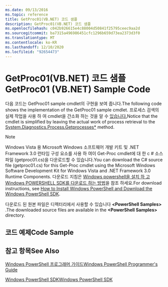 ```yaml
---
ms.date: 09/13/2016
ms.topic: reference
title: GetProc01(VB.NET) 코드 샘플
description: GetProc01(VB.NET) 코드 샘플
ms.openlocfilehash: c042b926615e4c88004d50841f25795ceec9aa2d
ms.sourcegitcommit: ba7315a496986451cfc1296b659d73ea2373d3f0
ms.translationtype: MT
ms.contentlocale: ko-KR
ms.lasthandoff: 12/10/2020
ms.locfileid: "92654473"
---
```

# <a name="getproc01-vbnet-sample-code"></a><span data-ttu-id="40e1c-103">GetProc01(VB.NET) 코드 샘플</span><span class="sxs-lookup"><span data-stu-id="40e1c-103">GetProc01 (VB.NET) Sample Code</span></span>

<span data-ttu-id="40e1c-104">다음 코드는 GetProc01 sample cmdlet의 구현을 보여 줍니다.</span><span class="sxs-lookup"><span data-stu-id="40e1c-104">The following code shows the implementation of the GetProc01 sample cmdlet.</span></span> <span data-ttu-id="40e1c-105">프로세스 검색의 실제 작업을 사용 하 여 cmdlet을 간소화 하는 것을 알 수 [있습니다.](/dotnet/api/System.Diagnostics.Process.GetProcesses)</span><span class="sxs-lookup"><span data-stu-id="40e1c-105">Notice that the cmdlet is simplified by leaving the actual work of process retrieval to the [System.Diagnostics.Process.Getprocesses\*](/dotnet/api/System.Diagnostics.Process.GetProcesses) method.</span></span>

> [!NOTE]
> <span data-ttu-id="40e1c-106">Windows Vista 용 Microsoft Windows 소프트웨어 개발 키트 및 .NET Framework 3.0 런타임 구성 요소를 사용 하 여이 Get-Proc cmdlet에 대 한 c # 소스 파일 (getproc01.cs)을 다운로드할 수 있습니다.</span><span class="sxs-lookup"><span data-stu-id="40e1c-106">You can download the C# source file (getproc01.cs) for this Get-Proc cmdlet using the Microsoft Windows Software Development Kit for Windows Vista and .NET Framework 3.0 Runtime Components.</span></span> <span data-ttu-id="40e1c-107">다운로드 지침은 [Windows powershell을 설치 하 고 Windows POWERSHELL SDK를 다운로드 하는 방법](/powershell/scripting/developer/installing-the-windows-powershell-sdk)을 참조 하세요.</span><span class="sxs-lookup"><span data-stu-id="40e1c-107">For download instructions, see [How to Install Windows PowerShell and Download the Windows PowerShell SDK](/powershell/scripting/developer/installing-the-windows-powershell-sdk).</span></span>
>
> <span data-ttu-id="40e1c-108">다운로드 된 원본 파일은 디렉터리에서 사용할 수 있습니다 **\<PowerShell Samples>** .</span><span class="sxs-lookup"><span data-stu-id="40e1c-108">The downloaded source files are available in the **\<PowerShell Samples>** directory.</span></span>

## <a name="code-sample"></a><span data-ttu-id="40e1c-109">코드 예제</span><span class="sxs-lookup"><span data-stu-id="40e1c-109">Code Sample</span></span>

<!-- TODO!!!: review snippet reference  [!CODE [msh_samplesgetproc01#getproc01vball](msh_samplesgetproc01#getproc01vball)]  -->

## <a name="see-also"></a><span data-ttu-id="40e1c-110">참고 항목</span><span class="sxs-lookup"><span data-stu-id="40e1c-110">See Also</span></span>

[<span data-ttu-id="40e1c-111">Windows PowerShell 프로그래머 가이드</span><span class="sxs-lookup"><span data-stu-id="40e1c-111">Windows PowerShell Programmer's Guide</span></span>](./windows-powershell-programmer-s-guide.md)

[<span data-ttu-id="40e1c-112">Windows PowerShell SDK</span><span class="sxs-lookup"><span data-stu-id="40e1c-112">Windows PowerShell SDK</span></span>](../windows-powershell-reference.md)
